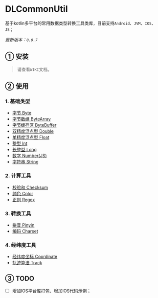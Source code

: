 # DLCommonUtil
基于kotlin多平台的常用数据类型转换工具类库，目前支持`Android`、`JVM`、`IOS`、`JS`；

*最新版本：`0.0.7`*

## ① 安装
> 请查看`WIKI`文档。

## ② 使用
### 1. 基础类型
- [字节 Byte](doc/Byte.md)
- [字节数组 ByteArray](doc/ByteArray.md)
- [字节缓存区 ByteBuffer](doc/ByteBuffer.md)
- [双精度浮点型 Double](doc/Double.md)
- [单精度浮点型 Float](doc/Float.md)
- [整型 Int](doc/Int.md)
- [长整型 Long](doc/Long.md)
- [数字 Number(JS)](doc/Number.md)
- [字符串 String](doc/String.md)

### 2. 计算工具
- [校验和 Checksum](doc/Checksum.md)
- [颜色 Color](doc/Color.md)
- [正则 Regex](doc/Regex.md)

### 3. 转换工具
- [拼音 Pinyin](doc/Pinyin.md)
- [编码 Charset](doc/Charset.md)

### 4. 经纬度工具
- [经纬度坐标 Coordinate](doc/Coordinate.md)
- [轨迹算法 Track](doc/Track.md)

## ③ TODO
- [ ] 增加IOS平台库打包、增加IOS代码示例；